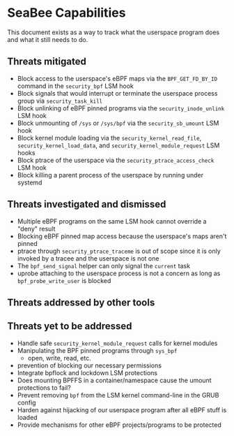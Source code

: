 # SeaBee Capabilities

This document exists as a way to track what the userspace program does
  and what it still needs to do.

## Threats mitigated

* Block access to the userspace's eBPF maps via the `BPF_GET_FD_BY_ID` command
    in the `security_bpf` LSM hook
* Block signals that would interrupt or terminate the userspace process group
    via `security_task_kill`
* Block unlinking of eBPF pinned programs via the `security_inode_unlink` LSM hook
* Block unmounting of `/sys` or `/sys/bpf` via the `security_sb_umount` LSM hook
* Block kernel module loading via the `security_kernel_read_file`,
    `security_kernel_load_data`, and `security_kernel_module_request` LSM hooks
* Block ptrace of the userspace via the `security_ptrace_access_check` LSM hook
* Block killing a parent process of the userspace by running under systemd

## Threats investigated and dismissed

* Multiple eBPF programs on the same LSM hook cannot override a "deny" result
* Blocking eBPF pinned map access because the userspace's maps aren't pinned
* ptrace through `security_ptrace_traceme` is out of scope
  since it is only invoked by a tracee and the userspace is not one
* The `bpf_send_signal` helper can only signal the `current` task
* uprobe attaching to the userspace process is not a concern as long as `bpf_probe_write_user` is blocked

## Threats addressed by other tools

## Threats yet to be addressed

* Handle safe `security_kernel_module_request` calls for kernel modules
* Manipulating the BPF pinned programs through `sys_bpf`
  * open, write, read, etc.
* prevention of blocking our necessary permissions
* Integrate bpflock and lockdown LSM protections
* Does mounting BPFFS in a container/namespace cause the umount protections to fail?
* Prevent removing `bpf` from the LSM kernel command-line in the GRUB config
* Harden against hijacking of our userspace program after all eBPF stuff is loaded
* Provide mechanisms for other eBPF projects/programs to be protected
